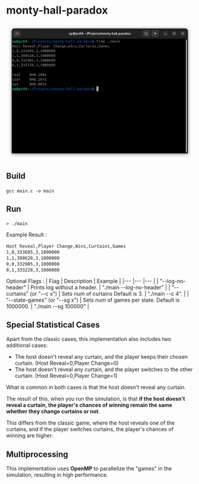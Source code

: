 # monty-hall-paradox

![](./doc/assets/img/header1.png)

## Build

```gcc main.c -o main```

## Run

```
> ./main
```

Example Result :
```
Host Reveal,Player Change,Wins,Curtains,Games
1,0,333605,3,1000000
1,1,388620,3,1000000
0,0,332905,3,1000000
0,1,333228,3,1000000
```

Optional Flags :
| Flag | Description | Example |
|--- |--- |--- |
| "--log-no-header" | Prints log without a header. | "./main --log-no-header" |
| "--curtains" (or "--c x") | Sets num of curtains Default is 3. | "./main --c 4". |
| "--state-games" (or "--sg x") | Sets num of games per state. Default is 1000000. | "./main --sg 100000" |

## Special Statistical Cases

Apart from the classic cases, this implementation also includes two additional cases:
- The host doesn't reveal any curtain, and the player keeps their chosen curtain. (Host Reveal=0,Player Change=0)
- The host doesn't reveal any curtain, and the player switches to the other curtain. (Host Reveal=0,Player Change=1)

What is common in both cases is that the host doesn't reveal any curtain.

The result of this, when you run the simulation, is that **if the host doesn't reveal a curtain, the player's chances of winning remain the same whether they change curtains or not**.

This differs from the classic game, where the host reveals one of the curtains, and if the player switches curtains, the player's chances of winning are higher.

## Multiprocessing

This implementation uses **OpenMP** to parallelize the "games" in the simulation, resulting in high performance.
